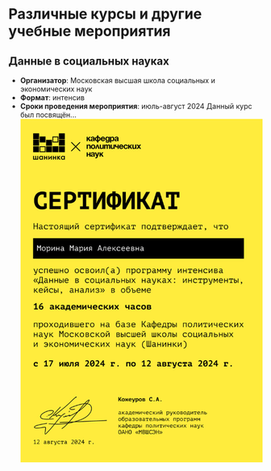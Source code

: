 # Различные курсы и другие учебные мероприятия
## Данные в социальных науках
- **Организатор**: Московская высшая школа социальных и экономических наук
- **Формат**: интенсив
- **Сроки проведения мероприятия**: июль-август 2024
Данный курс был посвящён...
![Сертификат](/Морина_Данные_в_социальных_науках.png)
